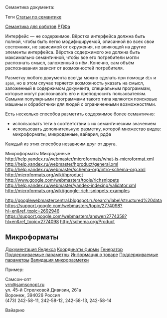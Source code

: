 Семантика документа:

Теги
[Cтатьи по семантике](http://web-standards.ru/tag/semantic/)

[Семантика для роботов](http://noteskeeper.ru/994/)
[РДФа](https://support.google.com/webmasters/answer/146898?hl=ru)

Интерфейс — не содержимое.
Вёрстка интерфейса должна быть полной, чтобы быть легко модифицируемой, описанной во всех свои состояниях, не зависимой от окружения, не влияющей на другие элементы интерфейса.
Вёрстка содержимого же должна быть максимально семантичной, чтобы все его потребители могли распознать смысл, заложенный в нём. Конечно, сам объём распознавания зависит от возможностей потребителя.

Разметку любого документа всегда можно сделать при помощи `div` и `span`, но в этом случае теряется возможность указать на смысл, заложенный в содержимом документа, специальным программам, которые могут распознавать его и преподносить пользователям. Самыми популярными программами такого типа являются поисковые машины и обработчики для людей с ограниченными возможностями.

Есть несколько способов разметить содержимое более семантично:

- использовать теги в соответствии с их семантическим значением
- использовать дополнительную разметку, которой множество видов: микроформаты, микроданные, вайария, рдфа

Каждый из этих способов независим друг от друга.


Микроформаты
Микроданные
http://help.yandex.ru/webmaster/microformats/what-is-microformat.xml
http://help.yandex.ru/webmaster/hproduct/general.xml
http://help.yandex.ru/webmaster/schema-org/intro-schema-org.xml
http://microformats.org/wiki/hproduct
http://www.google.com/webmasters/tools/richsnippets
http://help.yandex.ru/webmaster/yandex-indexing/validator.xml
http://microformats.org/wiki/google-rich-snippets-examples

http://googlewebmastercentral.blogspot.ru/search/label/structured%20data
https://support.google.com/webmasters/topic/2774098?hl=en&ref_topic=2692946
https://support.google.com/webmasters/answer/2774358?hl=en&ref_topic=2774098
http://schema.org/Product


## Микроформаты

[Документация Яндекса](http://help.yandex.ru/webmaster/?id=1111670)
[Координаты фирмы](http://microformats.org/wiki/hcard)
[Генератор](http://microformats.org/code/hcard/creator)
[Поддерживаемые параметры](http://help.yandex.ru/webmaster/?id=1111574)
[Информация о товаре](http://help.yandex.ru/webmaster/?id=1113264)
[Поддерживаемые параметры](http://help.yandex.ru/webmaster/?id=1113265)
[Валидация микроразметки](http://webmaster.yandex.ru/microtest.xml)

Пример:

  <div id="" class="vcard">
    <div class="org">Самсон-опт</div>
    <a class="email" href="mailto:vrn@samsonopt.ru">vrn@samsonopt.ru</a>
    <div class="adr">
      <div class="street-address">ул. 45-й Стрелковой Дивизии, 261а </div>
      <span class="locality">Воронеж</span>, 
      <span class="postal-code">394026</span>
      <span class="country-name">Россия</span>
    </div>
    <div class="tel">
      (473) 242-58-11,
            242-58-12,
            242-58-13,
            242-58-14
    </div>
   </div>


Вайарию
